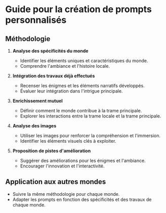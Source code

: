 # Guide pour la création de prompts personnalisés

## Méthodologie

1. **Analyse des spécificités du monde**
   - Identifier les éléments uniques et caractéristiques du monde.
   - Comprendre l'ambiance et l'histoire locale.

2. **Intégration des travaux déjà effectués**
   - Recenser les énigmes et les éléments narratifs développés.
   - Évaluer leur intégration dans l'intrigue principale.

3. **Enrichissement mutuel**
   - Définir comment le monde contribue à la trame principale.
   - Explorer les interactions entre la trame locale et la trame principale.

4. **Analyse des images**
   - Utiliser les images pour renforcer la compréhension et l'immersion.
   - Identifier les éléments visuels clés à exploiter.

5. **Proposition de pistes d'amélioration**
   - Suggérer des améliorations pour les énigmes et l'ambiance.
   - Encourager l'innovation et l'interactivité.

## Application aux autres mondes
- Suivre la même méthodologie pour chaque monde.
- Adapter les prompts en fonction des spécificités et des travaux de chaque monde.